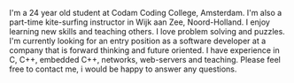 
I'm a 24 year old student at Codam Coding College, Amsterdam. 
I'm also a part-time kite-surfing instructor in Wijk aan Zee, Noord-Holland. 
I enjoy learning new skills and teaching others. I love problem solving and puzzles. 
I'm currently looking for an entry position as a software developer at a company that is forward thinking and future oriented. 
I have experience in C, C++, embedded C++, networks, web-servers and teaching. 
Please feel free to contact me, i would be happy to answer any questions.

<!---
DijkmanJ/DijkmanJ is a ✨ special ✨ repository because its `README.md` (this file) appears on your GitHub profile.
You can click the Preview link to take a look at your changes.
--->

